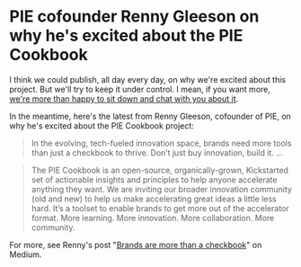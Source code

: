 # PIE cofounder Renny Gleeson on why he's excited about the PIE Cookbook

I think we could publish, all day every day, on why we're excited about this project. But we'll try to keep it under control. I mean, if you want more, [we're more than happy to sit down and chat with you about it](http://us1.campaign-archive1.com/?u=c5424c73e2781898d4f179b85&id=f12f27d122). 

In the meantime, here's the latest from Renny Gleeson, cofounder of PIE, on why he's excited about the PIE Cookbook project:

> In the evolving, tech-fueled innovation space, brands need more tools than just a checkbook to thrive. Don’t just buy innovation, build it. …

> The PIE Cookbook is an open-source, organically-grown, Kickstarted set of actionable insights and principles to help anyone accelerate anything they want. We are inviting our broader innovation community (old and new) to help us make accelerating great ideas a little less hard. It’s a toolset to enable brands to get more out of the accelerator format. More learning. More innovation. More collaboration. More community.

For more, see Renny's post "[Brands are more than a checkbook](https://medium.com/portland-incubator-experiment/brands-are-more-than-a-checkbook-or-why-i-m-excited-about-the-pie-cookbook-9ab068a4eb98#.p6fkzpsmi)" on Medium. 